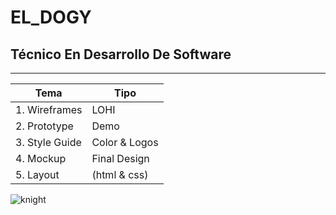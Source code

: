 # EL_DOGY
## Técnico En Desarrollo De Software
---

| Tema | Tipo |
|---------|-------|
|1. Wireframes | LOHI |
|2. Prototype | Demo |
|3. Style Guide | Color & Logos|
|4. Mockup |Final Design|
|5. Layout | (html & css)|

![knight](http://tinyurl.com/cvvpshbk)
